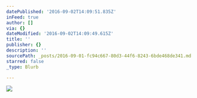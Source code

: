 ```yaml
---
datePublished: '2016-09-02T14:09:51.835Z'
inFeed: true
author: []
via: {}
dateModified: '2016-09-02T14:09:49.615Z'
title: ''
publisher: {}
description: ''
sourcePath: _posts/2016-09-01-fc94c667-80d3-44f6-8243-6bde468de341.md
starred: false
_type: Blurb

---
```

![](https://the-grid-user-content.s3-us-west-2.amazonaws.com/d81a3a2d-5476-4ca3-b9b5-78b57f96418c.jpg)